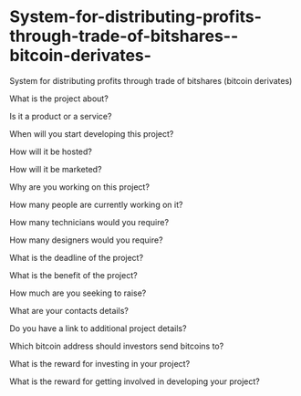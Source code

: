 System-for-distributing-profits-through-trade-of-bitshares--bitcoin-derivates-
==============================================================================

System for distributing profits through trade of bitshares (bitcoin derivates)

What is the project about?

Is it a product or a service?

When will you start developing this project?

How will it be hosted?

How will it be marketed?

Why are you working on this project?

How many people are currently working on it?

How many technicians would you require?

How many designers would you require?

What is the deadline of the project?

What is the benefit of the project?

How much are you seeking to raise?

What are your contacts details?

Do you have a link to additional project details?

Which bitcoin address should investors send bitcoins to?

What is the reward for investing in your project?

What is the reward for getting involved in developing your project?
